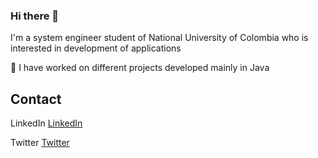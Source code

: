 ### Hi there 👋

<!--
**LeronArenwino/leronarenwino** is a ✨ _special_ ✨ repository because its `README.md` (this file) appears on your GitHub profile.

Here are some ideas to get you started:

- 🔭 I’m currently working on ...
- 🌱 I’m currently learning ...
- 👯 I’m looking to collaborate on ...
- 🤔 I’m looking for help with ...
- 💬 Ask me about ...
- 📫 How to reach me: ...
- 😄 Pronouns: ...
- ⚡ Fun fact: ...
-->
I'm a system engineer student of National University of Colombia who is interested in development of applications

:book: I have worked on different projects developed mainly in Java

## Contact

LinkedIn [LinkedIn](https://www.linkedin.com/in/francisco-due%C3%B1as-16b6a61b2/)

Twitter [Twitter](https://twitter.com/FranciscoDuC)
